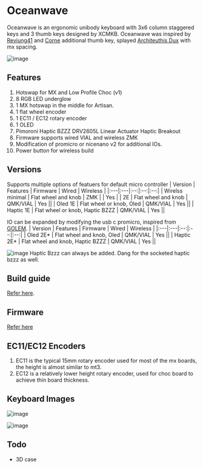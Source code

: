 # Oceanwave

Oceanwave is an ergonomic unibody keyboard with 3x6 column staggered keys and 3 thumb keys designed by XCMKB. Oceanwave was inspired by [Reviung41](https://github.com/gtips/reviung/tree/master/reviung41) and [Corne](https://github.com/foostan/crkbd) additional thumb key, splayed [Architeuthis Dux](https://github.com/tapioki/cephalopoda/tree/main/Architeuthis%20dux) with mx spacing. 

![image](https://user-images.githubusercontent.com/79617315/212666136-0e20f166-bfc0-45e7-9e0f-af757469d892.png)


## Features
1. Hotswap for MX and Low Profile Choc (v1)
2. 8 RGB LED underglow 
3. 1 MX hotswap in the middle for Artisan. 
4. 1 flat wheel encoder
5. 1 EC11 / EC12 rotary encoder
6. 1 OLED
7. Pimoroni Haptic BZZZ DRV2605L Linear Actuator Haptic Breakout
8. Firmware supports wired VIAL and wireless ZMK
9. Modification of promicro or nicenano v2 for additional IOs. 
10. Power button for wireless build

## Versions
Supports multiple options of featuers for default micro controller
| Version | Features | Firmware | Wired | Wireless |
|:---|:---|:--:|:--:|:--:|
| Wirelss minimal | Flat wheel and knob | ZMK | | Yes |
| 2E | Flat wheel and knob | QMK/VIAL | Yes ||
| Oled 1E | Flat wheel or knob, Oled | QMK/VIAL | Yes ||
| Haptic 1E | Flat wheel or knob, Haptic BZZZ | QMK/VIAL | Yes ||

IO can be expanded by modifying the usb c promicro, inspired from [GOLEM](https://golem.hu/guide/pro-micro-upgrade/).
| Version | Features | Firmware | Wired | Wireless |
|:---|:---|:--:|:--:|:--:|
| Oled 2E* | Flat wheel and knob, Oled | QMK/VIAL | Yes ||
| Haptic 2E* | Flat wheel and knob, Haptic BZZZ | QMK/VIAL | Yes ||

![image](https://user-images.githubusercontent.com/79617315/212670817-ea9316ae-cfbd-40df-919e-948b96ed8a82.png)
Haptic Bzzz can always be added. Dang for the socketed haptic bzzz as well. 

## Build guide
[Refer here](https://github.com/superxc3/oceanwave/blob/main/build%20guide.md).

## Firmware
[Refer here](https://github.com/superxc3/oceanwave/tree/main/firmware)

## EC11/EC12 Encoders
1. EC11 is the typical 15mm rotary encoder used for most of the mx boards, the height is almost similar to mt3. 
2. EC12 is a relatively lower height rotary encoder, used for choc board to achieve thin board thickness.  

## Keyboard Images
![image](https://user-images.githubusercontent.com/79617315/212666347-0b7923d4-43c4-4b4e-b0d7-5959e46c03e8.png)

![image](https://user-images.githubusercontent.com/79617315/212666580-54440dc1-3514-4363-8811-5bc37b416794.png)





## Todo
- 3D case 

